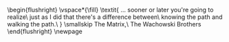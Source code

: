 <!-- Epigrafe -->
<!--
Item opcional. É uma citação escolhida pelo autor
-->
\begin{flushright}
\vspace*{\fill}
\textit{
    ... sooner or later you're going to realize\\
    just as I did that there's a difference between\\
    knowing the path and walking the path.\\
}
\smallskip
The Matrix,\\
The Wachowski Brothers
\end{flushright}
\newpage
